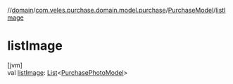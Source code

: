 //[domain](../../../index.md)/[com.veles.purchase.domain.model.purchase](../index.md)/[PurchaseModel](index.md)/[listImage](list-image.md)

# listImage

[jvm]\
val [listImage](list-image.md): [List](https://kotlinlang.org/api/latest/jvm/stdlib/kotlin.collections/-list/index.html)&lt;[PurchasePhotoModel](../-purchase-photo-model/index.md)&gt;
